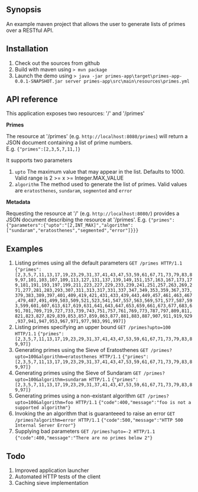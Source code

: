 ## Synopsis

An example maven project that allows the user to generate lists of primes
over a RESTful API.

## Installation

1. Check out the sources from github
2. Build with maven using
   `> mvn package`
3. Launch the demo using
   `> java -jar primes-app\target\primes-app-0.0.1-SNAPSHOT.jar server primes-app\src\main\resources\primes.yml`


## API reference
This application exposes two resources: '/' and '/primes'

**Primes**

The resource at '/primes' (e.g. `http://localhost:8080/primes`) will return 
a JSON document containing a list of prime numbers.  
E.g. `{"primes":[2,3,5,7,11,]}`

It supports two parameters
1. `upto` The maximum value that may appear in the list. Defaults to 1000.
   Valid range is 2 >= x >= Integer.MAX_VALUE
2. `algorithm` The method used to generate the list of primes.  Valid values
   are `eratosthenes`, `sundaram`, `segmented` and `error`

**Metadata**

Requesting the resource at '/' (e.g. `http://localhost:8080/`) provides a 
JSON document describing the resource at '/primes'.
E.g. `{"primes":{"parameters":{"upto":"[2,INT_MAX]","algorithm":["sundaram","eratosthenes","segmented","error"]}}}`

## Examples
1. Listing primes using all the default parameters
   `GET /primes HTTP/1.1`
   `{"primes":[2,3,5,7,11,13,17,19,23,29,31,37,41,43,47,53,59,61,67,71,73,79,83,89,97,101,103,107,109,113,127,131,137,139,149,151,157,163,167,173,179,181,191,193,197,199,211,223,227,229,233,239,241,251,257,263,269,271,277,281,283,293,307,311,313,317,331,337,347,349,353,359,367,373,379,383,389,397,401,409,419,421,431,433,439,443,449,457,461,463,467,479,487,491,499,503,509,521,523,541,547,557,563,569,571,577,587,593,599,601,607,613,617,619,631,641,643,647,653,659,661,673,677,683,691,701,709,719,727,733,739,743,751,757,761,769,773,787,797,809,811,821,823,827,829,839,853,857,859,863,877,881,883,887,907,911,919,929,937,941,947,953,967,971,977,983,991,997]}`
2. Listing primes specifying an upper bound
   `GET /primes?upto=100 HTTP/1.1`
   `{"primes":[2,3,5,7,11,13,17,19,23,29,31,37,41,43,47,53,59,61,67,71,73,79,83,89,97]}`
3. Generating primes using the Sieve of Eratosthenes
   `GET /primes?upto=100&algorithm=eratosthenes HTTP/1.1`
   `{"primes":[2,3,5,7,11,13,17,19,23,29,31,37,41,43,47,53,59,61,67,71,73,79,83,89,97]}`
4. Generating primes using the Sieve of Sundaram
   `GET /primes?upto=100&algorithm=sundaram HTTP/1.1`
   `{"primes":[2,3,5,7,11,13,17,19,23,29,31,37,41,43,47,53,59,61,67,71,73,79,83,89,97]}`
5. Generating primes using a non-existant algorithm
   `GET /primes?upto=100&algorithm=foo HTTP/1.1`
   `{"code":400,"message":"foo is not a supported algorithm"}`
5. Invoking the an algorithm that is guaranteeed to raise an error
   `GET /primes?algorithm=error HTTP/1.1`
   `{"code":500,"message":"HTTP 500 Internal Server Error"}`
6. Supplying bad parameters
   `GET /primes?upto=-2 HTTP/1.1`
   `{"code":400,"message":"There are no primes below 2"}`


## Todo
1. Improved application launcher  
2. Automated HTTP tests of the client
3. Caching sieve implementation